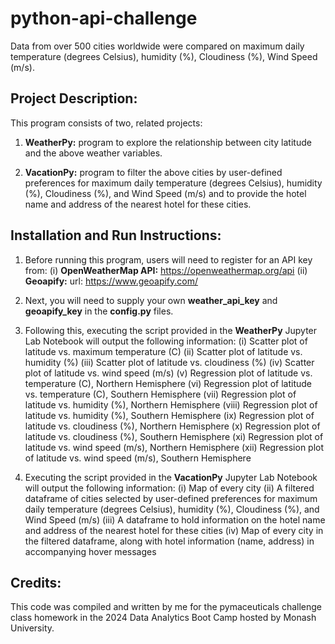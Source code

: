 # python-api-challenge
Data from over 500 cities worldwide were compared on maximum daily temperature (degrees Celsius), humidity (%), Cloudiness (%), Wind Speed (m/s). 


## Project Description:
This program consists of two, related projects:

1. **WeatherPy:** program to explore the relationship between city latitude and the above weather variables.
   
2. **VacationPy:** program to filter the above cities by user-defined preferences for maximum daily temperature (degrees Celsius), humidity (%), Cloudiness (%), and Wind Speed (m/s) and to provide the hotel name and address of the nearest hotel for these cities.


## Installation and Run Instructions:
1. Before running this program, users will need to register for an API key from:
   (i) **OpenWeatherMap API:** https://openweathermap.org/api
   (ii) **Geoapify:** url: https://www.geoapify.com/


2. Next, you will need to supply your own **weather_api_key** and **geoapify_key** in the **config.py** files.

 
3. Following this, executing the script provided in the **WeatherPy** Jupyter Lab Notebook will output the following information:
   (i) Scatter plot of latitude vs. maximum temperature (C)
   (ii) Scatter plot of latitude vs. humidity (%)
   (iii) Scatter plot of latitude vs. cloudiness (%)
   (iv) Scatter plot of latitude vs. wind speed (m/s)
   (v) Regression plot of latitude vs. temperature (C), Northern Hemisphere
   (vi) Regression plot of latitude vs. temperature (C), Southern Hemisphere
   (vii) Regression plot of latitude vs. humidity (%), Northern Hemisphere
   (viii) Regression plot of latitude vs. humidity (%), Southern Hemisphere
   (ix) Regression plot of latitude vs. cloudiness (%), Northern Hemisphere
   (x) Regression plot of latitude vs. cloudiness (%), Southern Hemisphere
   (xi) Regression plot of latitude vs. wind speed (m/s), Northern Hemisphere
   (xii) Regression plot of latitude vs. wind speed (m/s), Southern Hemisphere

 
4. Executing the script provided in the **VacationPy** Jupyter Lab Notebook will output the following information:
   (i) Map of every city
   (ii) A filtered dataframe of cities selected by user-defined preferences for maximum daily temperature (degrees Celsius), humidity (%), Cloudiness (%), and Wind Speed (m/s)
   (iii) A dataframe to hold information on the hotel name and address of the nearest hotel for these cities
   (iv) Map of every city in the filtered dataframe, along with hotel information (name, address) in accompanying hover messages


## Credits:
This code was compiled and written by me for the pymaceuticals challenge class homework in the 2024 Data Analytics Boot Camp hosted by Monash University. 
